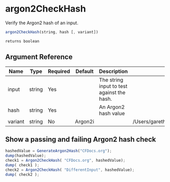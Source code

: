# argon2CheckHash

Verify the Argon2 hash of an input.

```javascript
argon2CheckHash(string, hash [, variant])
```

```javascript
returns boolean
```

## Argument Reference

| Name | Type | Required | Default | Description | Values |
| --- | --- | --- | --- | --- | --- |
| input | string | Yes |  | The string input to test against the hash. |  |
| hash | string | Yes |  | An Argon2 hash value |  |
| variant | string | No | Argon2i |  | /Users/garethedwards/development/github/cfdocs/docs/functions/argon2checkhash.md|Argon2id |

## Show a passing and failing Argon2 hash check

```javascript
hashedValue = GenerateArgon2Hash("CFDocs.org");
dump(hashedValue);
check1 = Argon2CheckHash( "CFDocs.org", hashedValue);
dump( check1 );
check2 = Argon2CheckHash( "DifferentInput", hashedValue);
dump( check2 );
```
